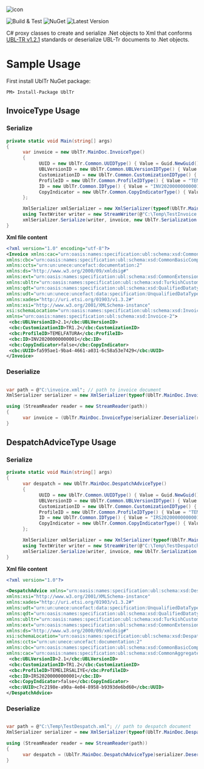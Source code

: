 ![icon](https://user-images.githubusercontent.com/1468775/80278696-1f6a5200-8701-11ea-8b32-aaf38c4df24d.png)

![Build & Test](https://github.com/hkutluay/UblTr/workflows/build%20&%20test/badge.svg)
![NuGet](https://img.shields.io/nuget/dt/UblTr?label=NuGet%20Downloads)
![Latest Version](https://img.shields.io/nuget/vpre/UblTr?label=Latest%20Version)

C# proxy classes to create and serialize .Net objects to Xml that conforms [UBL-TR v1.2.1](https://www.oasis-open.org/committees/sc_home.php?wg_abbrev=ubl-trlsc#en) standards or deserialize UBL-Tr documents to .Net objects.

# Sample Usage

First install UblTr NuGet package:
```
PM> Install-Package UblTr
```

## InvoiceType Usage

### Serialize
```csharp
private static void Main(string[] args)
{
      var invoice = new UblTr.MainDoc.InvoiceType()
      {
            UUID = new UblTr.Common.UUIDType() { Value = Guid.NewGuid().ToString() },
            UBLVersionID = new UblTr.Common.UBLVersionIDType() { Value = "2.1" },
            CustomizationID = new UblTr.Common.CustomizationIDType() { Value = "TR1.2" },
            ProfileID = new UblTr.Common.ProfileIDType() { Value = "TEMELFATURA" },
            ID = new UblTr.Common.IDType() { Value = "INV20200000000001" },
            CopyIndicator = new UblTr.Common.CopyIndicatorType() { Value = false }
      };

      XmlSerializer xmlSerializer = new XmlSerializer(typeof(UblTr.MainDoc.InvoiceType));
      using TextWriter writer = new StreamWriter(@"C:\Temp\TestInvoice.xml"); //path to document
      xmlSerializer.Serialize(writer, invoice, new UblTr.Serialization.UblTrNamespaces());
}

 ```
 
**Xml file content**
 ```xml
<?xml version="1.0" encoding="utf-8"?>
<Invoice xmlns:cac="urn:oasis:names:specification:ubl:schema:xsd:CommonAggregateComponents-2" 
xmlns:cbc="urn:oasis:names:specification:ubl:schema:xsd:CommonBasicComponents-2" 
xmlns:ccts="urn:un:unece:uncefact:documentation:2" 
xmlns:ds="http://www.w3.org/2000/09/xmldsig#" 
xmlns:ext="urn:oasis:names:specification:ubl:schema:xsd:CommonExtensionComponents-2" 
xmlns:ubltr="urn:oasis:names:specification:ubl:schema:xsd:TurkishCustomizationExtensionComponents" 
xmlns:qdt="urn:oasis:names:specification:ubl:schema:xsd:QualifiedDatatypes-2" 
xmlns:udt="urn:un:unece:uncefact:data:specification:UnqualifiedDataTypesSchemaModule:2" 
xmlns:xades="http://uri.etsi.org/01903/v1.3.2#" 
xmlns:xsi="http://www.w3.org/2001/XMLSchema-instance" 
xsi:schemaLocation="urn:oasis:names:specification:ubl:schema:xsd:Invoice-2 ../xsdrt/maindoc/UBL-Invoice-2.1.xsd" 
xmlns="urn:oasis:names:specification:ubl:schema:xsd:Invoice-2">
  <cbc:UBLVersionID>2.1</cbc:UBLVersionID>
  <cbc:CustomizationID>TR1.2</cbc:CustomizationID>
  <cbc:ProfileID>TEMELFATURA</cbc:ProfileID>
  <cbc:ID>INV20200000000001</cbc:ID>
  <cbc:CopyIndicator>false</cbc:CopyIndicator>
  <cbc:UUID>fa595ae1-9ba4-4661-a031-6c58a53e7429</cbc:UUID>
</Invoice>
 ```

### Deserialize
```csharp

var path = @"C:\invoice.xml"; // path to invoice document
XmlSerializer serializer = new XmlSerializer(typeof(UblTr.MainDoc.InvoiceType));

using (StreamReader reader = new StreamReader(path))
{
      var invoice = (UblTr.MainDoc.InvoiceType)serializer.Deserialize(reader);
}
 ```
 
 
## DespatchAdviceType Usage

### Serialize
```csharp
private static void Main(string[] args)
{
      var despatch = new UblTr.MainDoc.DespatchAdviceType()
      {
            UUID = new UblTr.Common.UUIDType() { Value = Guid.NewGuid().ToString() },
            UBLVersionID = new UblTr.Common.UBLVersionIDType() { Value = "2.1" },
            CustomizationID = new UblTr.Common.CustomizationIDType() { Value = "TR1.2" },
            ProfileID = new UblTr.Common.ProfileIDType() { Value = "TEMELIRSALIYE" },
            ID = new UblTr.Common.IDType() { Value = "IRS20200000000001" },
            CopyIndicator = new UblTr.Common.CopyIndicatorType() { Value = false }
      };

      XmlSerializer xmlSerializer = new XmlSerializer(typeof(UblTr.MainDoc.DespatchAdviceType));
      using TextWriter writer = new StreamWriter(@"C:\Temp\TestDespatch.xml"); //path to document
      xmlSerializer.Serialize(writer, invoice, new UblTr.Serialization.UblTrNamespaces());
}

 ```
 
**Xml file content**
 ```xml
<?xml version="1.0"?>

<DespatchAdvice xmlns="urn:oasis:names:specification:ubl:schema:xsd:DespatchAdvice-2" 
xmlns:xsi="http://www.w3.org/2001/XMLSchema-instance" 
xmlns:xades="http://uri.etsi.org/01903/v1.3.2#" 
xmlns:udt="urn:un:unece:uncefact:data:specification:UnqualifiedDataTypesSchemaModule:2" 
xmlns:qdt="urn:oasis:names:specification:ubl:schema:xsd:QualifiedDatatypes-2" 
xmlns:ubltr="urn:oasis:names:specification:ubl:schema:xsd:TurkishCustomizationExtensionComponents" 
xmlns:ext="urn:oasis:names:specification:ubl:schema:xsd:CommonExtensionComponents-2" 
xmlns:ds="http://www.w3.org/2000/09/xmldsig#" 
xsi:schemaLocation="urn:oasis:names:specification:ubl:schema:xsd:DespatchAdvice-2 ../xsdrt/maindoc/UBL-DespatchAdvice-2.1.xsd"
xmlns:ccts="urn:un:unece:uncefact:documentation:2" 
xmlns:cbc="urn:oasis:names:specification:ubl:schema:xsd:CommonBasicComponents-2" 
xmlns:cac="urn:oasis:names:specification:ubl:schema:xsd:CommonAggregateComponents-2">
  <cbc:UBLVersionID>2.1</cbc:UBLVersionID>
  <cbc:CustomizationID>TR1.2</cbc:CustomizationID>
  <cbc:ProfileID>TEMELIRSALIYE</cbc:ProfileID>
  <cbc:ID>IRS20200000000001</cbc:ID>
  <cbc:CopyIndicator>false</cbc:CopyIndicator>
  <cbc:UUID>c7c2198e-a90a-4e04-8958-b9393de6bd60</cbc:UUID>
</DespatchAdvice>
 ```

### Deserialize
```csharp

var path = @"C:\Temp\TestDespatch.xml"; // path to despatch document
XmlSerializer serializer = new XmlSerializer(typeof(UblTr.MainDoc.DespatchAdviceType));

using (StreamReader reader = new StreamReader(path))
{
      var despatch = (UblTr.MainDoc.DespatchAdviceType)serializer.Deserialize(reader);
}
 ```
 

